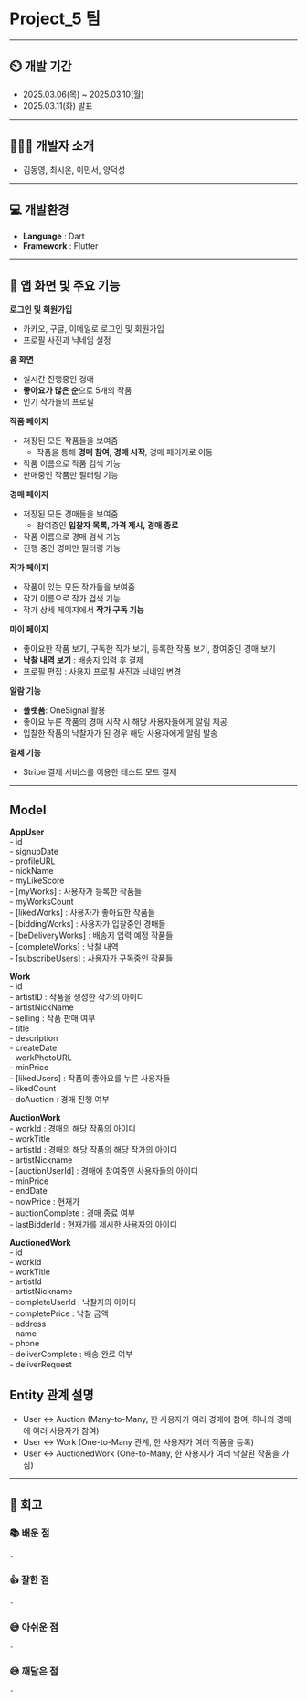 # Project_5 팀
---

## ⏲️ 개발 기간 
- 2025.03.06(목) ~ 2025.03.10(월)
- 2025.03.11(화) 발표
---  
## 🧑‍🤝‍🧑 개발자 소개 
- 김동영, 최시온, 이민서, 양덕성
---
## 💻 개발환경
- **Language** : Dart
- **Framework** : Flutter

---
## 📌 앱 화면 및 주요 기능
**로그인 및 회원가입**
- 카카오, 구글, 이메일로 로그인 및 회원가입
- 프로필 사진과 닉네임 설정

**홈 화면**
- 실시간 진행중인 경매
- **좋아요가 많은 순**으로 5개의 작품
- 인기 작가들의 프로필
 
**작품 페이지**
- 저장된 모든 작품들을 보여줌
    - 작품을 통해 **경매 참여, 경매 시작**, 경매 페이지로 이동
- 작품 이름으로 작품 검색 기능
- 판매중인 작품만 필터링 기능
 
**경매 페이지**
- 저장된 모든 경매들을 보여줌
    - 참여중인 **입찰자 목록, 가격 제시, 경매 종료**
- 작품 이름으로 경매 검색 기능
- 진행 중인 경매만 필터링 기능

**작가 페이지**
- 작품이 있는 모든 작가들을 보여줌
- 작가 이름으로 작가 검색 기능
- 작가 상세 페이지에서 **작가 구독 기능**

**마이 페이지**
- 좋아요한 작품 보기, 구독한 작가 보기, 등록한 작품 보기, 참여중인 경매 보기
- **낙찰 내역 보기** : 배송지 입력 후 결제
- 프로필 편집 : 사용자 프로필 사진과 닉네임 변경

**알람 기능**
- **플랫폼**: OneSignal 활용
- 좋아요 누른 작품의 경매 시작 시 해당 사용자들에게 알림 제공
- 입찰한 작품의 낙찰자가 된 경우 해당 사용자에게 알림 발송

**결제 기능**
- Stripe 결제 서비스를 이용한 테스트 모드 결제
      
---
## Model

**AppUser**  
\- id  
\- signupDate  
\- profileURL  
\- nickName  
\- myLikeScore  
\- [myWorks] : 사용자가 등록한 작품들  
\- myWorksCount  
\- [likedWorks] : 사용자가 좋아요한 작품들  
\- [biddingWorks] : 사용자가 입찰중인 경매들  
\- [beDeliveryWorks] : 배송지 입력 예정 작품들  
\- [completeWorks] : 낙찰 내역  
\- [subscribeUsers] : 사용자가 구독중인 작품들  
  
**Work**  
\- id  
\- artistID : 작품을 생성한 작가의 아이디  
\- artistNickName  
\- selling : 작품 판매 여부  
\- title  
\- description  
\- createDate  
\- workPhotoURL  
\- minPrice  
\- [likedUsers] : 작품의 좋아요를 누른 사용자들  
\- likedCount  
\- doAuction : 경매 진행 여부  
  
**AuctionWork**  
\- workId : 경매의 해당 작품의 아이디  
\- workTitle  
\- artistId : 경매의 해당 작품의 해당 작가의 아이디  
\- artistNickname  
\- [auctionUserId] : 경매에 참여중인 사용자들의 아이디  
\- minPrice  
\- endDate  
\- nowPrice : 현재가  
\- auctionComplete : 경매 종료 여부  
\- lastBidderId : 현재가를 제시한 사용자의 아이디  
  
**AuctionedWork**  
\- id  
\- workId  
\- workTitle  
\- artistId  
\- artistNickname  
\- completeUserId : 낙찰자의 아이디  
\- completePrice : 낙찰 금액  
\- address  
\- name  
\- phone  
\- deliverComplete : 배송 완료 여부  
\- deliverRequest  

## Entity 관계 설명
* User ↔ Auction (Many-to-Many, 한 사용자가 여러 경매에 참여, 하나의 경매에 여러 사용자가 참여)
* User ↔ Work (One-to-Many 관계, 한 사용자가 여러 작품을 등록)
* User ↔ AuctionedWork (One-to-Many, 한 사용자가 여러 낙찰된 작품을 가짐)

---

## 👀 회고
### 📚 배운 점
    - 

### 👍 잘한 점
    - 

### 😅 아쉬운 점
    - 

### 😅 깨달은 점
    - 
